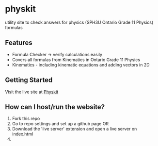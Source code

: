 # physkit
utility site to check answers for physics (SPH3U Ontario Grade 11 Physics) formulas

## Features
- Formula Checker -> verify calculations easily
- Covers all formulas from Kinematics in Ontario Grade 11 Physics
- Kinematics - including kinematic equations and adding vectors in 2D

## Getting Started
Visit the live site at [Physkit](https://aquaseals.github.io/physkit/)

## How can I host/run the website?
1. Fork this repo
2. Go to repo settings and set up a github page
   OR
3. Download the 'live server' extension and open a live server on index.html
4. 
